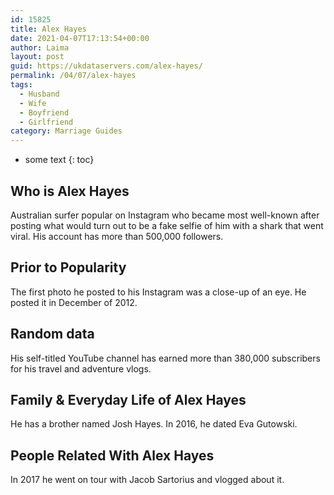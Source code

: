 ```yaml
---
id: 15825
title: Alex Hayes
date: 2021-04-07T17:13:54+00:00
author: Laima
layout: post
guid: https://ukdataservers.com/alex-hayes/
permalink: /04/07/alex-hayes
tags:
  - Husband
  - Wife
  - Boyfriend
  - Girlfriend
category: Marriage Guides
---
```


* some text
{: toc}


## Who is Alex Hayes
                  
                  
                  
Australian surfer popular on Instagram who became most well-known after posting what would turn out to be a fake selfie of him with a shark that went viral. His account has more than 500,000 followers.
                  
              
            
              
            
                
                
                
## Prior to Popularity
                  
                  
                  
The first photo he posted to his Instagram was a close-up of an eye. He posted it in December of 2012.
                  
              
            
              
            
                
                
                
## Random data
                  
                  
                  
His self-titled YouTube channel has earned more than 380,000 subscribers for his travel and adventure vlogs.
                  
              
            
              
            
                
                
                
## Family & Everyday Life of Alex Hayes
                  
                  
                  
He has a brother named Josh Hayes. In 2016, he dated Eva Gutowski.
                  
              
            
              
            
                
                
                
## People Related With Alex Hayes
                  
                  
                  
In 2017 he went on tour with Jacob Sartorius and vlogged about it.
                  
              
            
              
            
                
              
            
              
              
            
            
              
            
          
          
          